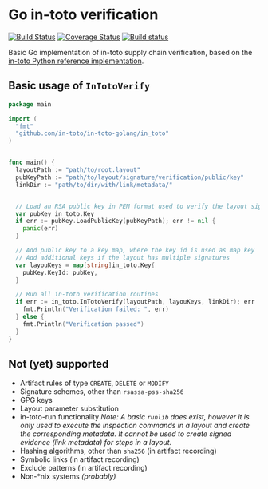 # Go in-toto verification
[![Build Status](https://travis-ci.com/in-toto/in-toto-golang.svg?branch=master)](https://travis-ci.com/in-toto/in-toto-golang) [![Coverage Status](https://coveralls.io/repos/github/in-toto/in-toto-golang/badge.svg)](https://coveralls.io/github/in-toto/in-toto-golang) [![Build status](https://ci.appveyor.com/api/projects/status/n45pmpso0t5b40vk?svg=true)](https://ci.appveyor.com/project/in-toto/in-toto-golang)


Basic Go implementation of in-toto supply chain verification, based on the
[in-toto Python reference implementation](https://github.com/in-toto/in-toto).


## Basic usage of `InTotoVerify`
```go
package main

import (
  "fmt"
  "github.com/in-toto/in-toto-golang/in_toto"
)


func main() {
  layoutPath := "path/to/root.layout"
  pubKeyPath := "path/to/layout/signature/verification/public/key"
  linkDir := "path/to/dir/with/link/metadata/"


  // Load an RSA public key in PEM format used to verify the layout signature
  var pubKey in_toto.Key
  if err := pubKey.LoadPublicKey(pubKeyPath); err != nil {
    panic(err)
  }

  // Add public key to a key map, where the key id is used as map key
  // Add additional keys if the layout has multiple signatures
  var layouKeys = map[string]in_toto.Key{
    pubKey.KeyId: pubKey,
  }

  // Run all in-toto verification routines
  if err := in_toto.InTotoVerify(layoutPath, layouKeys, linkDir); err != nil {
    fmt.Println("Verification failed: ", err)
  } else {
    fmt.Println("Verification passed")
  }
}
```


## Not (yet) supported
* Artifact rules of type `CREATE`, `DELETE` or `MODIFY`
* Signature schemes, other than `rsassa-pss-sha256`
* GPG keys
* Layout parameter substitution
* in-toto-run functionality
  *Note: A basic `runlib` does exist, however it is only used to execute the
  inspection commands in a layout and create the corresponding metadata. It
  cannot be used to create signed evidence (link metadata) for steps in a
  layout.*
* Hashing algorithms, other than `sha256` (in artifact recording)
* Symbolic links (in artifact recording)
* Exclude patterns (in artifact recording)
* Non-\*nix systems *(probably)*
